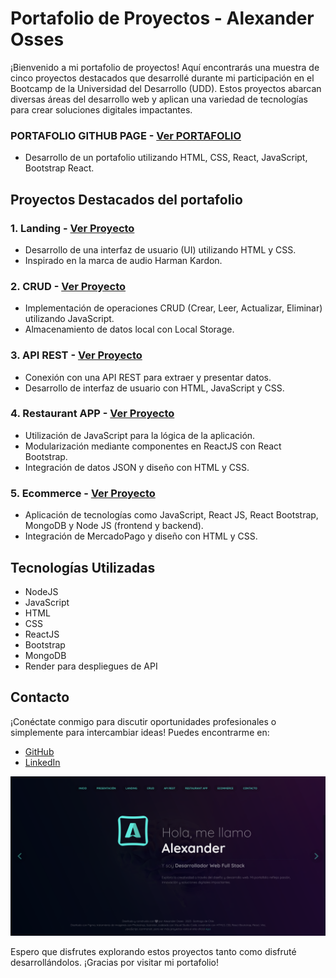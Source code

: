 # Portafolio de Proyectos - Alexander Osses

¡Bienvenido a mi portafolio de proyectos! Aquí encontrarás una muestra de cinco proyectos destacados que desarrollé durante mi participación en el Bootcamp de la Universidad del Desarrollo (UDD). Estos proyectos abarcan diversas áreas del desarrollo web y aplican una variedad de tecnologías para crear soluciones digitales impactantes.

### PORTAFOLIO GITHUB PAGE - [Ver PORTAFOLIO](https://alexanderosses.github.io/PORTAFOLIO/)
   - Desarrollo de un portafolio utilizando HTML, CSS, React, JavaScript, Bootstrap React.

## Proyectos Destacados del portafolio

### 1. Landing - [Ver Proyecto](https://alexanderosses.github.io/LANDING-DE-NEGOCIO/)
   - Desarrollo de una interfaz de usuario (UI) utilizando HTML y CSS.
   - Inspirado en la marca de audio Harman Kardon.

### 2. CRUD - [Ver Proyecto](https://alexanderosses.github.io/CRUD/)
   - Implementación de operaciones CRUD (Crear, Leer, Actualizar, Eliminar) utilizando JavaScript.
   - Almacenamiento de datos local con Local Storage.

### 3. API REST - [Ver Proyecto](https://alexanderosses.github.io/TABLERO-DE-DATOS/)
   - Conexión con una API REST para extraer y presentar datos.
   - Desarrollo de interfaz de usuario con HTML, JavaScript y CSS.

### 4. Restaurant APP - [Ver Proyecto](https://alexanderosses.github.io/RESTAURANTE-APP/)
   - Utilización de JavaScript para la lógica de la aplicación.
   - Modularización mediante componentes en ReactJS con React Bootstrap.
   - Integración de datos JSON y diseño con HTML y CSS.

### 5. Ecommerce - [Ver Proyecto](https://alexanderosses.github.io/TIENDA-EN-LINEA/)
   - Aplicación de tecnologías como JavaScript, React JS, React Bootstrap, MongoDB y Node JS (frontend y backend).
   - Integración de MercadoPago y diseño con HTML y CSS.

## Tecnologías Utilizadas
   - NodeJS
   - JavaScript
   - HTML
   - CSS
   - ReactJS
   - Bootstrap
   - MongoDB
   - Render para despliegues de API

## Contacto
¡Conéctate conmigo para discutir oportunidades profesionales o simplemente para intercambiar ideas! Puedes encontrarme en:

- [GitHub](https://github.com/Alexanderosses)
- [LinkedIn](https://www.linkedin.com/in/alexanderosses/)

![Wireframe](wireframe.png)

Espero que disfrutes explorando estos proyectos tanto como disfruté desarrollándolos. ¡Gracias por visitar mi portafolio!
